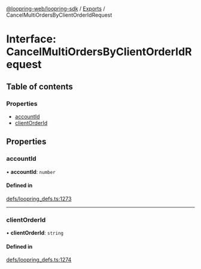 [@loopring-web/loopring-sdk](../README.md) / [Exports](../modules.md) / CancelMultiOrdersByClientOrderIdRequest

# Interface: CancelMultiOrdersByClientOrderIdRequest

## Table of contents

### Properties

- [accountId](CancelMultiOrdersByClientOrderIdRequest.md#accountid)
- [clientOrderId](CancelMultiOrdersByClientOrderIdRequest.md#clientorderid)

## Properties

### accountId

• **accountId**: `number`

#### Defined in

[defs/loopring_defs.ts:1273](https://github.com/Loopring/loopring_sdk/blob/2ea32ee/src/defs/loopring_defs.ts#L1273)

___

### clientOrderId

• **clientOrderId**: `string`

#### Defined in

[defs/loopring_defs.ts:1274](https://github.com/Loopring/loopring_sdk/blob/2ea32ee/src/defs/loopring_defs.ts#L1274)
